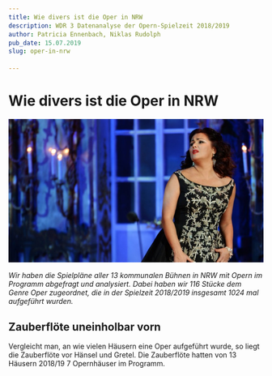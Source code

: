 ```yaml
---
title: Wie divers ist die Oper in NRW
description: WDR 3 Datenanalyse der Opern-Spielzeit 2018/2019
author: Patricia Ennenbach, Niklas Rudolph
pub_date: 15.07.2019
slug: oper-in-nrw

---
```


# Wie divers ist die Oper in NRW

![Anna Netrebko verkörpert die Oper](netrebko106__v-gseapremiumxl.jpg)

*Wir haben die Spielpläne aller 13 kommunalen Bühnen in NRW mit Opern im Programm abgefragt und analysiert. Dabei haben wir 116 Stücke dem Genre Oper zugeordnet, die in der Spielzeit 2018/2019 insgesamt 1024 mal aufgeführt wurden.*

## Zauberflöte uneinholbar vorn
Vergleicht man, an wie vielen Häusern eine Oper aufgeführt wurde, so liegt die Zauberflöte vor Hänsel und Gretel. Die Zauberflöte hatten von 13 Häusern 2018/19 7 Opernhäuser im Programm.

<!--
<DataWrapper
    id="rAI3d"
    title="Wo die Zauberflöte zu sehen war"
    caption="Die Zauberflöte wurde an 7 von 13 Opernhäusern in NRW gespielt."
    aria="Aufführungen der Zauberflöte gab es in Köln, Düsseldorf/Duisburg, Bielefeld, Bonn, Essen, Krefeld/Mönchengladbach".
    />
-->


